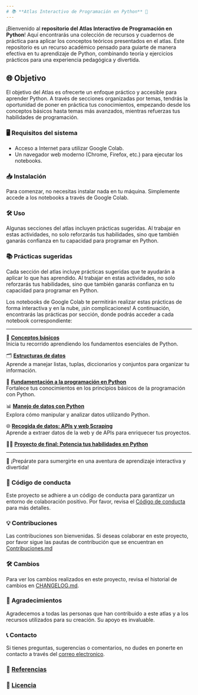 ```yaml
---
# 📚 **Atlas Interactivo de Programación en Python** 🚀
---
```



¡Bienvenido al **repositorio del Atlas Interactivo de Programación en Python**! Aquí encontrarás una colección de recursos y cuadernos de práctica para aplicar los conceptos teóricos presentados en el atlas. Este repositorio es un recurso académico pensado para guiarte de manera efectiva en tu aprendizaje de Python, combinando teoría y ejercicios prácticos para una experiencia pedagógica y divertida.

## 🌐 Objetivo
El objetivo del Atlas es ofrecerte un enfoque práctico y accesible para aprender Python. A través de secciones organizadas por temas, tendrás la oportunidad de poner en práctica tus conocimientos, empezando desde los conceptos básicos hasta temas más avanzados, mientras refuerzas tus habilidades de programación.

### 🖥️ Requisitos del sistema

- Acceso a Internet para utilizar Google Colab.
- Un navegador web moderno (Chrome, Firefox, etc.) para ejecutar los notebooks.

### 📥 Instalación

Para comenzar, no necesitas instalar nada en tu máquina. Simplemente accede a los notebooks a través de Google Colab. 

### 🛠️ Uso

Algunas secciones del atlas incluyen prácticas sugeridas. Al trabajar en estas actividades, no solo reforzarás tus habilidades, sino que también ganarás confianza en tu capacidad para programar en Python.


### 📚 Prácticas sugeridas

Cada sección del atlas incluye prácticas sugeridas que te ayudarán a aplicar lo que has aprendido. Al trabajar en estas actividades, no solo reforzarás tus habilidades, sino que también ganarás confianza en tu capacidad para programar en Python. 

Los notebooks de Google Colab te permitirán realizar estas prácticas de forma interactiva y en la nube, ¡sin complicaciones! A continuación, encontrarás las prácticas por sección, donde podrás acceder a cada notebook correspondiente:

---

📖 **[Conceptos básicos](https://github.com/eduardoleon9010/Atlas_interactivo_de_programacion_en_Python/blob/main/Conceptos_basicos.md)**  
  Inicia tu recorrido aprendiendo los fundamentos esenciales de Python.

🗂️ **[Estructuras de datos](https://github.com/eduardoleon9010/Atlas_interactivo_de_programacion_en_Python/blob/main/Estructuras%20de%20datos.md)**  
  Aprende a manejar listas, tuplas, diccionarios y conjuntos para organizar tu información.

🐍 **[Fundamentación a la programación en Python](https://github.com/eduardoleon9010/Atlas_interactivo_de_programacion_en_Python/blob/main/Fundamentacion%20a%20la%20programacion%20en%20Python.md)**  
  Fortalece tus conocimientos en los principios básicos de la programación con Python.

📊 **[Manejo de datos con Python](https://github.com/eduardoleon9010/Atlas_interactivo_de_programacion_en_Python/blob/main/Manejo%20de%20datos%20con%20Python.md)**  
  Explora cómo manipular y analizar datos utilizando Python.

🌐 **[Recogida de datos: APIs y web Scraping](https://github.com/eduardoleon9010/Atlas_interactivo_de_programacion_en_Python/blob/main/Recogida%20de%20dato%20APIs%20y%20web%20Scraping.md)**  
  Aprende a extraer datos de la web y de APIs para enriquecer tus proyectos.
  
🚀🐍 **[Proyecto de final: Potencia tus habilidades en Python](https://github.com/eduardoleon9010/Atlas_interactivo_de_programacion_en_Python/blob/main/Proyecto_final.md)**

---

🌟 ¡Prepárate para sumergirte en una aventura de aprendizaje interactiva y divertida!

### 🙌 Código de conducta

Este proyecto se adhiere a un código de conducta para garantizar un entorno de colaboración positivo. Por favor, revisa el [Código de conducta](https://github.com/eduardoleon9010/Atlas_interactivo_de_programacion_en_Python/blob/main/Codigo_de_conducta.md) para más detalles.

### 💡 Contribuciones

Las contribuciones son bienvenidas. Si deseas colaborar en este proyecto, por favor sigue las pautas de contribución que se encuentran en [Contribuciones.md](https://github.com/eduardoleon9010/Atlas_interactivo_de_programacion_en_Python/blob/main/Contribuciones.md)

### 🛠️ Cambios

Para ver los cambios realizados en este proyecto, revisa el historial de cambios en [CHANGELOG.md](https://github.com/eduardoleon9010/Atlas_interactivo_de_programacion_en_Python/blob/main/Cambios.md).

### 📖 Agradecimientos

Agradecemos a todas las personas que han contribuido a este atlas y a los recursos utilizados para su creación. Su apoyo es invaluable.

### 📞 Contacto

Si tienes preguntas, sugerencias o comentarios, no dudes en ponerte en contacto a través del [correo electronico](mailto:formacionexatech@gmail.com).

### 🔗 [Referencias](https://github.com/eduardoleon9010/Atlas_interactivo_de_programacion_en_Python/blob/main/BIBLIOGRAFIA.md)

### 📜 [Licencia](https://github.com/eduardoleon9010/Atlas_interactivo_de_programacion_en_Python/blob/main/Licencia.md)
